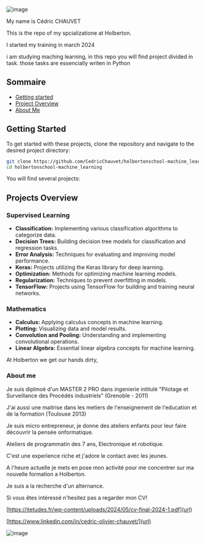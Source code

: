 


![image](https://github.com/CedricChauvet/holbertonschool-machine_learning/assets/16280142/9d2c3fa0-6e47-4bef-b3ba-fdf00036ddfb)

My name is Cédric CHAUVET

This is the repo of my spcializatione at Holberton.

I started my training in march 2024

i am studying maching learning, in this repo  you will find project divided in task. those tasks are essencially writen in Python

## Sommaire
  - [Getting started](https://github.com/CedricChauvet/holbertonschool-machine_learning?tab=readme-ov-file#getting-started)
  - [Project Overview](https://github.com/CedricChauvet/holbertonschool-machine_learning/blob/main/README.md#projects-overview)
  - [About Me](https://github.com/CedricChauvet/holbertonschool-machine_learning?tab=readme-ov-file#about-me)

## Getting Started
To get started with these projects, clone the repository and navigate to the desired project directory:

```bash
git clone https://github.com/CedricChauvet/holbertonschool-machine_learning.git
cd holbertonschool-machine_learning
```


You will find several projects:

## Projects Overview
### Supervised Learning
- **Classification:** Implementing various classification algorithms to categorize data.
- **Decision Trees:** Building decision tree models for classification and regression tasks.
- **Error Analysis:** Techniques for evaluating and improving model performance.
- **Keras:** Projects utilizing the Keras library for deep learning.
- **Optimization:** Methods for optimizing machine learning models.
- **Regularization:** Techniques to prevent overfitting in models.
- **TensorFlow:** Projects using TensorFlow for building and training neural networks.

### Mathematics
- **Calculus:** Applying calculus concepts in machine learning.
- **Plotting:** Visualizing data and model results.
- **Convolution and Pooling:** Understanding and implementing convolutional operations.
- **Linear Algebra:** Essential linear algebra concepts for machine learning.
  

At Holberton we get our hands dirty, 


### About me
Je suis diplmoé d'un MASTER 2 PRO dans ingenierie intitulé "Pilotage et Surveillance des Procédés industriels" (Grenoble - 2011)

J'ai aussi une maitrise dans les metiers de l'enseignement de l'education et de la formation (Toulouse 2013)

Je suis micro entrepreneur, je donne des ateliers enfants pour leur faire découvrir la pensée onformatique.

Ateliers de programmatin des 7 ans, Electronique et robotique.

C'est une experience riche et j'adore le contact avec les jeunes.

A l'heure actuelle je mets en pose mon activité pour me concentrer sur ma nouvelle formation a Holberton.

Je suis a la recherche d'un alternance.

Si vous êtes intéressé  n'hesitez pas a regarder mon CV!

[https://itetudes.fr/wp-content/uploads/2024/05/cv-final-2024-1.pdf](url)

[https://www.linkedin.com/in/cedric-olivier-chauvet/](url)



![image](https://github.com/CedricChauvet/holbertonschool-machine_learning/assets/16280142/2ad29605-e8f4-4d72-80ac-b2fa61f3f426)


